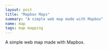 ```yaml
---
layout: post
title: "Mapbox Maps"
summary: "A simple web map made with Mapbox"
name: map
tags: map mapping
---
```


A simple web map made with Mapbox.
